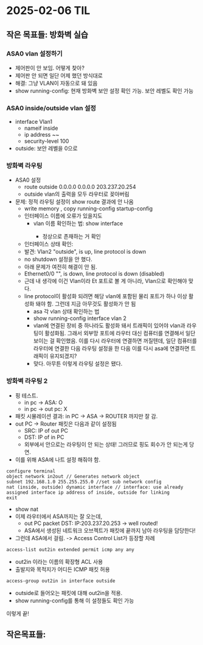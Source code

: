 # 2025-02-06 TIL

## 작은 목표들: 방화벽 실습 
### ASA0 vlan 설정하기
- 제어판이 안 보임. 어떻게 찾아?
- 제어판 안 되면 일단 어제 했던 방식대로 
- 해결: 그냥 VLAN이 자동으로 돼 있음
- show running-config: 현재 방화벽 보안 설정 확인 가능. 보안 레벨도 확인 가능

### ASA0 inside/outside vlan 설정
- interface Vlan1
  - nameif inside
  - ip address ~~ 
  - security-level 100
- outside: 보안 레벨을 0으로

### 방화벽 라우팅
- ASA0 설정
  - route outside 0.0.0.0 0.0.0.0 203.237.20.254
  - outside vlan의 출력을 모두 라우터로 꽂아버림
- 문제: 정적 라우팅 설정이 show route 결과에 안 나옴
    - write memory , copy running-config startup-config
    - 인터페이스 이름에 오류가 있을지도
        - vlan 이름 확인하는 법: show interface <interface name>
            - 정상으로 존재하는 거 확인
    - 인터페이스 상태 확인:
    - 발견: Vlan2 "outside", is up, line protocol is down
    - no shutdown 설정을 안 했다.
    - 아래 문제가 여전히 해결이 안 됨.
    - Ethernet0/0 "", is down, line protocol is down (disabled)
    - 근데 내 생각에 이건 Vlan이라 Et 포트로 볼 게 아니라, Vlan으로 확인해야 맞다. 
    - line protocol이 활성화 되려면 해당 vlan에 포함된 물리 포트가 하나 이상 활성화 돼야 함. 그런데 지금 아무것도 활성화가 안 됨
        - asa 각 vlan 상태 확인하는 법
        - show running-config interface vlan 2
        - vlan에 연결된 장비 중 하나라도 활성화 돼서 트래픽이 있어야 vlan과 라우팅이 활성화됨. 그래서 외부망 포트에 라우터 대신 컴퓨터를 연결해서 일단 보이는 걸 확인했음. 이를 다시 라우터에 연결하면 꺼질텐데, 일단 컴퓨터를 라우터에 연결한 다음 라우팅 설정을 한 다음 이를 다시 asa에 연결하면 트래픽이 유지되겠지? 
        - 맞다. 아무튼 이렇게 라우팅 설정은 됐다.

### 방화벽 라우팅 2
- 핑 테스트.
    - in pc -> ASA: O
    - in pc -> out pc: X
- 패킷 시뮬레이션 결과: in PC -> ASA -> ROUTER 까지만 잘 감.
- out PC -> Router 패킷은 다음과 같이 설정됨
    - SRC: IP of out PC
    - DST: IP of in PC
    - 외부에서 안으로는 라우팅이 안 되는 상태! 그러므로 핑도 회수가 안 되는게 당연.
- 이를 위해 ASA에 나트 설정 해줘야 함.
```
configure terminal
object network in2out // Generates network object
subnet 192.168.1.0 255.255.255.0 //set sub network config
nat (inside, outside) dynamic interface // interface: use already assigned interface ip address of inside, outside for linking
exit
```
- show nat
- 이제 라우터에서 ASA까지는 잘 오는데, 
    - out PC packet DST: IP:203.237.20.253 -> well routed!
    - ASA에서 생성된 네트워크 오브젝트가 패킷에 끝까지 남아 라우팅을 담당한다!
- 그런데 ASA에서 걸림. -> Access Control List가 등장할 차례
```
access-list out2in extended permit icmp any any
```
- out2in 이라는 이름의 확장형 ACL 사용
- 출발지와 목적지가 어디든 ICMP 패킷 허용
```
access-group out2in in interface outside
```
- outside로 들어오는 패킷에 대해 out2in을 적용. 
- show running-config를 통해 이 설정들도 확인 가능

이렇게 끝!

## 작은목표들: 